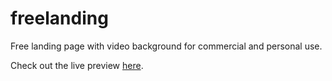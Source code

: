 # freelanding
Free landing page with video background for commercial and personal use.

<p>Check out the live preview <a href="https://dzuz14.github.io/freelanding/" target="_blank">here</a>.</p>
